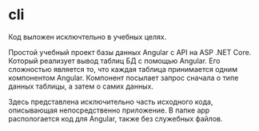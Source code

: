 # cli
Код выложен исключтельно в учебных целях.

Простой учебный проект базы данных Angular с API на ASP .NET Core. Который реализует вывод таблиц БД с помощью Angular. 
Его сложностью является то, что каждая таблица принимается одним компонентом Angular.
Компонент посылает запрос сначала о типе данных таблицы, а затем о самих данных.

Здесь представлена исключительно часть исходного кода, описывающая непосредственно приложение.
В папке app распологается код для Angular, также без служебных файлов.


